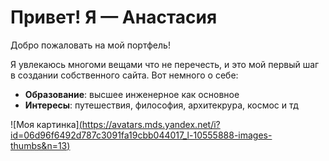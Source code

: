 # Привет! Я — Анастасия

Добро пожаловать на мой портфель!

Я увлекаюсь многоми вещами что не перечесть, и это мой первый шаг в создании собственного сайта. Вот немного о себе:

- **Образование**: высшее инженерное как основное 
- **Интересы**: путешествия, философия, архитекрура, космос и тд

![Моя картинка][(https://avatars.mds.yandex.net/i?id=06d96f6492d787c3091fa19cbb044017_l-10555888-images-thumbs&n=13)](https://raw.githubusercontent.com/NastyaYanis/portfolio/refs/heads/main/images/6a2b2c6126ff5480fd2116ac2abad6b6.jpg)

